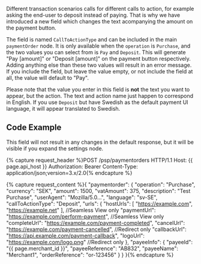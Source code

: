 Different transaction scenarios calls for different calls to action, for example
asking the end-user to deposit instead of paying. That is why we have introduced
a new field which changes the text acompanying the amount on the payment button.

The field is named `CallToActionType` and can be included in the main
`paymentOrder` node. It is only available when the `operation` is `Purchase`,
and the two values you can select from is `Pay` and `Deposit`. This will
generate "Pay [amount]" or "Deposit [amount]" on the payment button
respectively. Adding anything else than these two values will result in an error
message. If you include the field, but leave the value empty, or not include the
field at all, the value will default to "Pay".

Please note that the value you enter in this field is **not** the text you want
to appear, but the action. The text and action name just happen to correspond in
English. If you use `Deposit` but have Swedish as the default payment UI
language, it will appear translated to Swedish.

## Code Example

This field will not result in any changes in the default response, but it will
be visible if you expand the settings node.

{% capture request_header %}POST /psp/paymentorders HTTP/1.1
Host: {{ page.api_host }}
Authorization: Bearer <AccessToken>
Content-Type: application/json;version=3.x/2.0{% endcapture %}

{% capture request_content %}{
    "paymentorder": {
        "operation": "Purchase",
        "currency": "SEK",
        "amount": 1500,
        "vatAmount": 375,
        "description": "Test Purchase",
        "userAgent": "Mozilla/5.0...",
        "language": "sv-SE",
        "callToActionType": "Deposit",
        "urls": {
            "hostUrls": [ "https://example.com", "https://example.net" ], //Seamless View only
            "paymentUrl": "https://example.com/perform-payment", //Seamless View only
            "completeUrl": "https://example.com/payment-completed",
            "cancelUrl": "https://example.com/payment-cancelled", //Redirect only
            "callbackUrl": "https://api.example.com/payment-callback",
            "logoUrl": "https://example.com/logo.png" //Redirect only
        },
        "payeeInfo": {
            "payeeId": "{{ page.merchant_id }}",
            "payeeReference": "AB832",
            "payeeName": "Merchant1",
            "orderReference": "or-123456"
        }
    }
}{% endcapture %}
